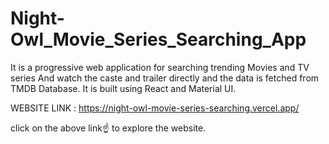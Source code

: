 # Night-Owl_Movie_Series_Searching_App
It is a progressive web application for searching trending Movies and TV series And watch the caste and trailer directly and the data is fetched from TMDB Database. It is built using React and Material UI.

WEBSITE LINK : https://night-owl-movie-series-searching.vercel.app/

click on the above link☝️ to explore the website.
